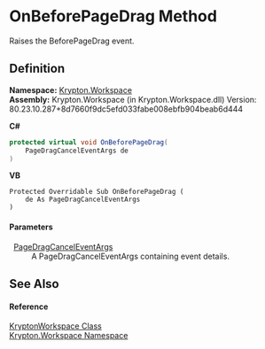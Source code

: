 # OnBeforePageDrag Method


Raises the BeforePageDrag event.



## Definition
**Namespace:** <a href="0dbf488f-9676-a1e5-a949-1b4bcea03d52.md">Krypton.Workspace</a>  
**Assembly:** Krypton.Workspace (in Krypton.Workspace.dll) Version: 80.23.10.287+8d7660f9dc5efd033fabe008ebfb904beab6d444

**C#**
``` C#
protected virtual void OnBeforePageDrag(
	PageDragCancelEventArgs de
)
```
**VB**
``` VB
Protected Overridable Sub OnBeforePageDrag ( 
	de As PageDragCancelEventArgs
)
```



#### Parameters
<dl><dt>  <a href="f4c96dc5-ef67-d08a-a0f9-ce78060f3713.md">PageDragCancelEventArgs</a></dt><dd>A PageDragCancelEventArgs containing event details.</dd></dl>

## See Also


#### Reference
<a href="a977050a-c9d5-1360-9b5d-5a07a77ae65c.md">KryptonWorkspace Class</a>  
<a href="0dbf488f-9676-a1e5-a949-1b4bcea03d52.md">Krypton.Workspace Namespace</a>  
